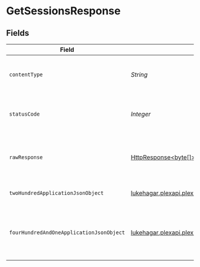# GetSessionsResponse


## Fields

| Field                                                                                                                                     | Type                                                                                                                                      | Required                                                                                                                                  | Description                                                                                                                               |
| ----------------------------------------------------------------------------------------------------------------------------------------- | ----------------------------------------------------------------------------------------------------------------------------------------- | ----------------------------------------------------------------------------------------------------------------------------------------- | ----------------------------------------------------------------------------------------------------------------------------------------- |
| `contentType`                                                                                                                             | *String*                                                                                                                                  | :heavy_check_mark:                                                                                                                        | HTTP response content type for this operation                                                                                             |
| `statusCode`                                                                                                                              | *Integer*                                                                                                                                 | :heavy_check_mark:                                                                                                                        | HTTP response status code for this operation                                                                                              |
| `rawResponse`                                                                                                                             | [HttpResponse<byte[]>](https://docs.oracle.com/en/java/javase/11/docs/api/java.net.http/java/net/http/HttpResponse.html)                  | :heavy_check_mark:                                                                                                                        | Raw HTTP response; suitable for custom response parsing                                                                                   |
| `twoHundredApplicationJsonObject`                                                                                                         | [lukehagar.plexapi.plexapi.models.operations.GetSessionsResponseBody](../../models/operations/GetSessionsResponseBody.md)                 | :heavy_minus_sign:                                                                                                                        | List of Active Plex Sessions                                                                                                              |
| `fourHundredAndOneApplicationJsonObject`                                                                                                  | [lukehagar.plexapi.plexapi.models.operations.GetSessionsSessionsResponseBody](../../models/operations/GetSessionsSessionsResponseBody.md) | :heavy_minus_sign:                                                                                                                        | Unauthorized - Returned if the X-Plex-Token is missing from the header or query.                                                          |